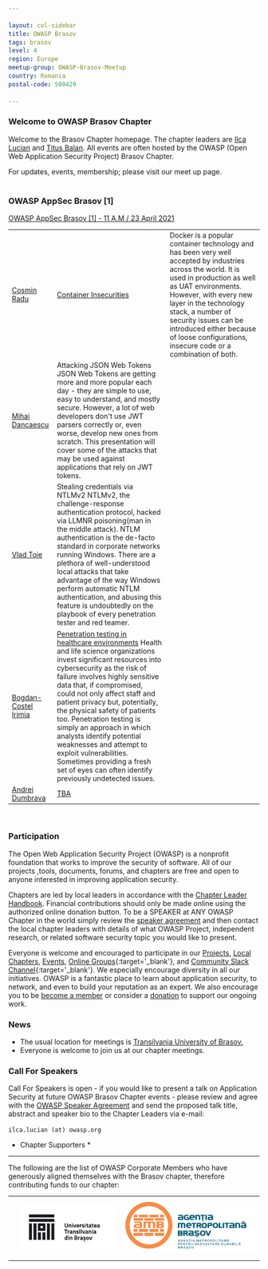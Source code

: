 ```yaml
---

layout: col-sidebar
title: OWASP Brasov
tags: brasov
level: 4
region: Europe
meetup-group: OWASP-Brasov-Meetup
country: Romania
postal-code: 500429

---
```



### Welcome to OWASP Brasov Chapter ###

Welcome to the Brasov Chapter homepage. The chapter leaders are <a href="mailto:ilca.lucian@owasp.org">Ilca Lucian</a> and <a href="mailto:titus.balan@owasp.org">Titus Balan</a>. All events are often hosted by the OWASP (Open Web Application Security Project) Brasov Chapter.

For updates, events, membership; please visit our meet up page.
<br>
<br>  
  
### OWASP AppSec Brasov [1] ###
[OWASP AppSec Brasov [1] - 11 A.M / 23 April 2021](https://www.meetup.com/owasp-brasov/events/277346025/)
<br>
<table cellpadding="35" cellspacing="0">

<tr>
<td>
<a href="#">Cosmin Radu</a> 
</td>
<td>
<a href="#">Container Insecurities</a>
</td>
<td>
<a>Docker is a popular container technology and has been very well accepted by industries across the world. It is used in production as well as UAT environments. However, with every new layer in the technology stack, a number of security issues can be introduced either because of loose configurations, insecure code or a combination of both. </a>

</td>
  
</tr>
  
<tr>
<td>
<a href="#">Mihai Dancaescu</a> 
</td>
<td>
<a href="#">
  <a>Attacking JSON Web Tokens</a>
  <a>JSON Web Tokens are getting more and more popular each day - they are simple to use, easy to understand, and mostly secure. However, a lot of web developers don't use JWT parsers correctly or, even worse, develop new ones from scratch. This presentation will cover some of the attacks that may be used against applications that rely on JWT tokens.</a> 
 </a>
</td>
</tr>  


<tr>
<td>
<a href="#">Vlad Toie</a> 
</td>
<td>
<a href="#">
   <a>Stealing credentials via NTLMv2</a>
  <a>NTLMv2, the challenge-response authentication protocol, hacked via LLMNR poisoning(man in the middle attack). NTLM authentication is the de-facto standard in corporate networks running Windows. There are a plethora of well-understood local attacks that take advantage of the way Windows perform automatic NTLM authentication, and abusing this feature is undoubtedly on the playbook of every penetration tester and red teamer.</a> 
 </a>
</td>
</tr>
  
<tr>
<td>
<a href="#">Bogdan-Costel Irimia</a> 
</td>
<td>
  <a href="#">Penetration testing in healthcare environments</a>
<a>Health and life science organizations invest significant resources into cybersecurity as the risk of failure involves highly sensitive data that, if compromised, could not only affect staff and patient privacy but, potentially, the physical safety of patients too. Penetration testing is simply an approach in which analysts identify potential weaknesses and attempt to exploit vulnerabilities. Sometimes providing a fresh set of eyes can often identify previously undetected issues.</a>   
</a>
</td>
</tr>  

<tr>
<td>
<a href="#">Andrei Dumbrava</a> 
</td>
<td>
<a href="#">TBA</a>
</td>
</tr>  

</table>




<br>

  
### Participation ###
The Open Web Application Security Project (OWASP) is a nonprofit foundation that works to improve the security of software. All of our projects ,tools, documents, forums, and chapters are free and open to anyone interested in improving application security.

Chapters are led by local leaders in accordance with the [Chapter Leader Handbook](https://owasp.org/www-policy/rules-of-procedure/chapter-handbook). Financial contributions should only be made online using the authorized online donation button. To be a SPEAKER at ANY OWASP Chapter in the world simply review the [speaker agreement](https://owasp.org/www-policy/legal/speaker-agreement) and then contact the local chapter leaders with details of what OWASP Project, independent research, or related software security topic you would like to present.

Everyone is welcome and encouraged to participate in our [Projects](/projects), [Local Chapters](/chapters), [Events](/events), [Online Groups](https://groups.google.com/a/owasp.com/){:target='_blank'}, and [Community Slack Channel](https://owasp.slack.com/){:target='_blank'}. We especially encourage diversity in all our initiatives. OWASP is a fantastic place to learn about application security, to network, and even to build your reputation as an expert. We also encourage you to be [become a member](/membership) or consider a [donation](/donate) to support our ongoing work.

### News ###
- The usual location for meetings is <a href="https://www.google.com/maps/place/Faculty+of+Electrical+Engineering+and+Computer+Science/@45.6504219,25.589564,12z/data=!4m8!1m2!2m1!1sFaculty+of+Electrical+Engineering+and+Computer+Science!3m4!1s0x40b35b84d3da17b3:0x475bfde1216a2f6e!8m2!3d45.6554836!4d25.5992711">Transilvania University of Brasov.</a>
- Everyone is welcome to join us at our chapter meetings.

### Call For Speakers ###

Call For Speakers is open - if you would like to present a talk on Application Security at future OWASP Brasov Chapter events - please review and agree with the [OWASP Speaker Agreement](https://owasp.org/www-policy/legal/speaker-agreement) and send the proposed talk title, abstract and speaker bio to the Chapter Leaders via e-mail:

`ilca.lucian (at) owasp.org`

* Chapter Supporters *
----------------
The following are the list of OWASP Corporate Members who have generously aligned themselves with the Brasov chapter, therefore contributing funds to our chapter:

<table cellpadding="15" cellspacing="0">
<tr>
<td>

<!-- <a href="#"><img src="assets/images/" alt=""/></a> -->

</td>
<td>

<a href="https://www.unitbv.ro"><img src="assets/images/unitbv.png" alt="Unitbv"/></a>

</td>
<td>
  <a href="https://www.metropolabrasov.ro/"><img src="assets/images/amb.png" alt="Metropolitan Brasov"/></a>
</td>
</tr>
</table>
